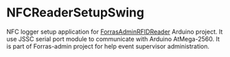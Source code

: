# NFCReaderSetupSwing

NFC logger setup application for [ForrasAdminRFIDReader](https://github.com/pzoli/ForrasAdminRFIDReader) Arduino project. It use JSSC serial port module to communicate with Arduino AtMega-2560.
It is part of Forras-admin project for help event supervisor administration.